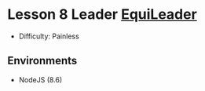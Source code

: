 # Lesson 8 Leader [EquiLeader](https://app.codility.com/programmers/lessons/8-leader/equi_leader)

- Difficulty: Painless

## Environments

- NodeJS (8.6)
